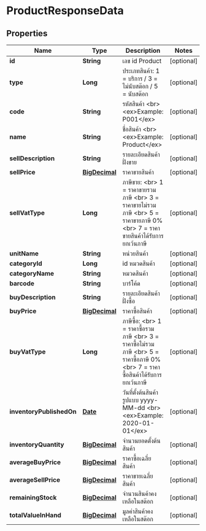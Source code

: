

# ProductResponseData

## Properties

Name | Type | Description | Notes
------------ | ------------- | ------------- | -------------
**id** | **String** | เลข id Product |  [optional]
**type** | **Long** | ประเภทสินค้า: 1 &#x3D; บริการ / 3 &#x3D; ไม่นับสต๊อก / 5 &#x3D; นับสต๊อก |  [optional]
**code** | **String** | รหัสสินค้า &lt;br&gt; &lt;ex&gt;Example: P001&lt;/ex&gt; |  [optional]
**name** | **String** | ชื่อสินค้า &lt;br&gt; &lt;ex&gt;Example: Product&lt;/ex&gt; |  [optional]
**sellDescription** | **String** | รายละเอียดสินค้า ฝั่งขาย |  [optional]
**sellPrice** | [**BigDecimal**](BigDecimal.md) | ราคาขายสินค้า |  [optional]
**sellVatType** | **Long** | ภาษีขาย: &lt;br&gt; 1 &#x3D; ราคาขายรวมภาษี &lt;br&gt; 3 &#x3D; ราคาขายไม่รวมภาษี &lt;br&gt; 5 &#x3D; ราคาขายภาษี 0% &lt;br&gt; 7 &#x3D; ราคาขายสินค้าได้รับการยกเว้นภาษี |  [optional]
**unitName** | **String** | หน่วยสินค้า |  [optional]
**categoryId** | **Long** | id หมวดสินค้า |  [optional]
**categoryName** | **String** | หมวดสินค้า |  [optional]
**barcode** | **String** | บาร์โค้ด |  [optional]
**buyDescription** | **String** | รายละเอียดสินค้า ฝั่งซื้อ |  [optional]
**buyPrice** | [**BigDecimal**](BigDecimal.md) | ราคาซื้อสินค้า |  [optional]
**buyVatType** | **Long** | ภาษีซื้อ: &lt;br&gt; 1 &#x3D; ราคาซื้อรวมภาษี &lt;br&gt; 3 &#x3D; ราคาซื้อไม่รวมภาษี &lt;br&gt; 5 &#x3D; ราคาซื้อภาษี 0% &lt;br&gt; 7 &#x3D; ราคาซื้อสินค้าได้รับการยกเว้นภาษี |  [optional]
**inventoryPublishedOn** | [**Date**](Date.md) | วันที่ตั้งต้นสินค้า รูปแบบ yyyy-MM-dd &lt;br&gt; &lt;ex&gt;Example: 2020-01-01&lt;/ex&gt; |  [optional]
**inventoryQuantity** | [**BigDecimal**](BigDecimal.md) | จำนวนยอดตั้งต้นสินค้า |  [optional]
**averageBuyPrice** | [**BigDecimal**](BigDecimal.md) | ราคาซื้อเฉลี่ยสินค้า |  [optional]
**averageSellPrice** | [**BigDecimal**](BigDecimal.md) | ราคาขายเฉลี่ยสินค้า |  [optional]
**remainingStock** | [**BigDecimal**](BigDecimal.md) | จำนวนสินค้าคงเหลือในสต๊อก |  [optional]
**totalValueInHand** | [**BigDecimal**](BigDecimal.md) | มูลค่าสินค้าคงเหลือในสต๊อก |  [optional]





